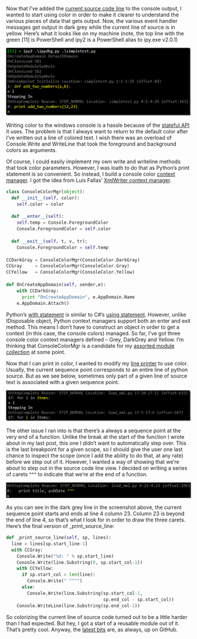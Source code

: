 Now that I’ve added the [current source code
line](http://devhawk.net/2009/03/19/writing-an-ironpython-debugger-showing-source-code/)
to the console output, I wanted to start using color in order to make it
clearer to understand the various pieces of data that gets output. Now,
the various event handler messages get output in dark grey while the
current line of source is in yellow. Here’s what it looks like on my
machine (note, the top line with the green [11] is PowerShell and ipy2
is a PowerShell alias to ipy.exe v2.0.1)

![ipydbg on the console](https://raw.githubusercontent.com/devhawk/devhawk.github.io/master/images/blog/20090319-1548-writing-an-ironpython-debugger-colorful-console/ipydbg-colorcon-1.png "ipydbg on the console")

Writing color to the windows console is a hassle because of the
[stateful API](http://msdn.microsoft.com/en-us/library/system.console.foregroundcolor.aspx)
it uses. The problem is that I always want to return to the default
color after I’ve written out a line of colored text. I wish there was an
overload of Console.Write and WriteLine that took the foreground and
background colors as arguments.

Of course, I could easily implement my own write and writeline methods
that took color parameters. However, I was loath to do that as Python’s
print statement is so convenient. So instead, I build a console color
[context manager](http://docs.python.org/reference/datamodel.html#context-managers).
I got the idea from Luis Fallas’ 
[XmlWriter context manager](http://langexplr.blogspot.com/2009/02/writing-xml-with-ironpython-xmlwriter.html).

``` python
class ConsoleColorMgr(object):  
  def __init__(self, color):  
    self.color = color  

  def __enter__(self):  
    self.temp = Console.ForegroundColor  
    Console.ForegroundColor = self.color  

  def __exit__(self, t, v, tr):  
    Console.ForegroundColor = self.temp  

CCDarkGray = ConsoleColorMgr(ConsoleColor.DarkGray)
CCGray     = ConsoleColorMgr(ConsoleColor.Gray)
CCYellow   = ConsoleColorMgr(ConsoleColor.Yellow)

def OnCreateAppDomain(self, sender,e):  
    with CCDarkGray:  
      print "OnCreateAppDomain", e.AppDomain.Name  
    e.AppDomain.Attach()
```

Python’s [with statement](http://docs.python.org/reference/compound_stmts.html#the-with-statement)
is similar to C\#’s [using statement](http://msdn.microsoft.com/en-us/library/yh598w02.aspx).
However, unlike IDisposable object, Python context managers support both
an enter and exit method. This means I don’t have to construct an object
in order to get a context (in this case, the console colors) managed. So
far, I’ve got three console color context managers defined – Grey,
DarkGrey and Yellow. I’m thinking that ConsoleColorMgr is a candidate
for my [assorted module collection](http://github.com/devhawk/devhawk_ipy/tree/master) 
at some point.

Now that I can print in color, I wanted to modify my 
[line printer](http://devhawk.net/2009/03/19/writing-an-ironpython-debugger-showing-source-code/)
to use color. Usually, the current sequence point corresponds to an
entire line of python source. But as we see below, sometimes only part
of a given line of source text is associated with a given sequence
point.

![](https://raw.githubusercontent.com/devhawk/devhawk.github.io/master/images/blog/20090319-1548-writing-an-ironpython-debugger-colorful-console/ipydbg-colorcon-2.png)

The other issue I ran into is that there’s a always a sequence point at
the very end of a function. Unlike the break at the start of the
function I wrote about in my last post, this one I didn’t want to
automatically step over. This is the last breakpoint for a given scope,
so I should give the user one last chance to inspect the scope (once I
add the ability to do that, at any rate) before we step out of it.
However, I wanted a way of showing that we’re about to step out in the
source code line view. I decided on writing a series of carets \^\^\^ to
indicate that we’re at the end of a function.

![](https://raw.githubusercontent.com/devhawk/devhawk.github.io/master/images/blog/20090319-1548-writing-an-ironpython-debugger-colorful-console/ipydbg-colorcon-3.png)

As you can see in the dark grey line in the screenshot above, the
current sequence point starts and ends at line 4 column 23. Column 23 is
beyond the end of line 4, so that’s what I look for in order to draw the
three carets. Here’s the final version of \_print\_source\_line:

``` python
def _print_source_line(self, sp, lines):
  line = lines[sp.start_line-1]
  with CCGray:
    Console.Write("%d: " % sp.start_line)
    Console.Write(line.Substring(0, sp.start_col-1))
    with CCYellow:
      if sp.start_col > len(line):
        Console.Write(" ^^^")
      else:
        Console.Write(line.Substring(sp.start_col-1,
                                     sp.end_col - sp.start_col))
    Console.WriteLine(line.Substring(sp.end_col-1))
```

So colorizing the current line of source code turned out to be a little
harder than I had expected. But hey, I got a start of a reusable module
out of it. That’s pretty cool. Anyway, the [latest
bits](http://github.com/devhawk/ipydbg/tree/ec6520e32cf3214ade646696a0d52448754daf07)
are, as always, up on GitHub.
